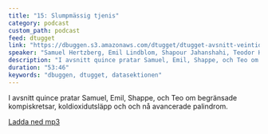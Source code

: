 ```yaml
---
title: "15: Slumpmässig tjenis"
category: podcast
custom_path: podcast
feed: dtugget
link: "https://dbuggen.s3.amazonaws.com/dtugget/dtugget-avsnitt-veintidos.mp3"
speaker: "Samuel Hertzberg, Emil Lindblom, Shapour Jahanshahi, Teodor Hurtigh Isaacs"
description: "I avsnitt quince pratar Samuel, Emil, Shappe, och Teo om begränsade kompiskretsar, koldioxidutsläpp och och nå avancerade palindrom."
duration: "53:46"
keywords: "dbuggen, dtugget, datasektionen"
---
```

<script src="/audiojs/audio.min.js"></script>
<script>
  audiojs.events.ready(function() {
    var as = audiojs.createAll();
  });
</script>

I avsnitt quince pratar Samuel, Emil, Shappe, och Teo om begränsade kompiskretsar, koldioxidutsläpp och och nå avancerade palindrom.

<audio src="{{ page.link }}" preload="auto"></audio>

<p class="center">
  <a class="center" href="{{ page.link }}">Ladda ned mp3</a>
</p>
